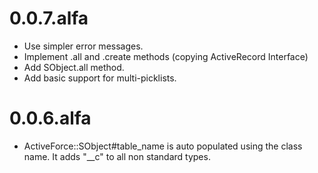 # 0.0.7.alfa #

* Use simpler error messages.
* Implement .all and .create methods (copying ActiveRecord Interface)
* Add SObject.all method.
* Add basic support for multi-picklists.

# 0.0.6.alfa #

* ActiveForce::SObject#table_name is auto populated using the class
  name. It adds "__c" to all non standard types.
